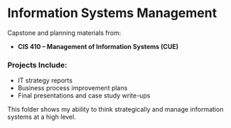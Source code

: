 # Information Systems Management

Capstone and planning materials from:
- **CIS 410 – Management of Information Systems (CUE)**

### Projects Include:
- IT strategy reports
- Business process improvement plans
- Final presentations and case study write-ups

This folder shows my ability to think strategically and manage information systems at a high level.

